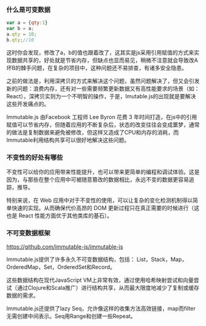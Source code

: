 ### 什么是可变数据
```javascript
var a = {qty:1}
var b = a;
a.qty = 10;
b.qty;//10
```

这时你会发现，修改了a，b的值也跟着改了，这其实是js采用引用赋值的方式来实现数据共享的，好处就是节省内存，但缺点也显而易见，稍微不注意就会导致改A坏B的棘手问题，在复杂的项目中，这种问题还不易排查，有诸多安全隐患。

之前的做法是，利用深拷贝的方式来解决这个问题，虽然问题解决了，但又会引发新的问题：浪费内存，还有对一些需要频繁更新数据又有高性能要求的场景（如：React），深拷贝实则为一个不明智的操作，于是，Imutable.js的出现就是要解决这些开发痛点的。

Immutable.js 由Facebook 工程师 Lee Byron 花费 3 年时间打造，在js中的引用赋值可以节省内存，但随着应用的不断复杂后，状态的改变往往会变成噩梦，通常的做法是复制数据来避免被修改，但这样又造成了CPU和内存的消耗，而Immutable利用结构共享可以很好地解决这些问题。

### 不变性的好处有哪些

不变性可以给你的应用带来性能提升，也可以带来更简单的编程和调试体验。这是因为，与那些在整个应用中可被随意篡改的数据相比，永远不变的数据更容易追踪，推导。

特别来说，在 Web 应用中对于不变性的使用，可以让复杂的变化检测机制得以简单快速的实现。从而确保代价高昂的 DOM 更新过程只在真正需要的时候进行（这也是 React 性能方面优于其他类库的基石）。

### 不可变数据框架

https://github.com/immutable-js/immutable-js

Immutable.js提供了许多永久不可变数据结构，包括： List，Stack，Map，OrderedMap，Set，OrderedSet和Record。

这些数据结构在现代JavaScript VM上非常有效，通过使用哈希映射尝试和向量尝试（通过Clojure和Scala推广）进行结构共享，从而最大限度地减少了复制或缓存数据的需求。

Immutable.js还提供了lazy Seq，允许像这样的收集方法高效链接，map而filter无需创建中间表示。Seq用Range和创建一些Repeat。
